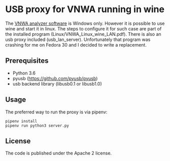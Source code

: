 # USB proxy for VNWA running in wine

The [VNWA analyzer software](https://www.sdr-kits.net/DG8SAQ-VNWA-software-documentation-user-guide) is Windows only. However it is possible to use wine and start it in linux. The steps to configure it for such case are part of the installed program (Linux/VNWA\_Linux\_wine\_LAN.pdf). There is also an usb proxy included (usb\_lan\_server). Unfortunately that program was crashing for me on Fedora 30 and I decided to write a replacement.

## Prerequisites

- Python 3.6
- pyusb (https://github.com/pyusb/pyusb)
- usb backend library (libusb0.1 or libusb1.0)

## Usage

The preferred way to run the proxy is via pipenv:

```
pipenv install
pipenv run python3 server.py
```

## License

The code is published under the Apache 2 license.
